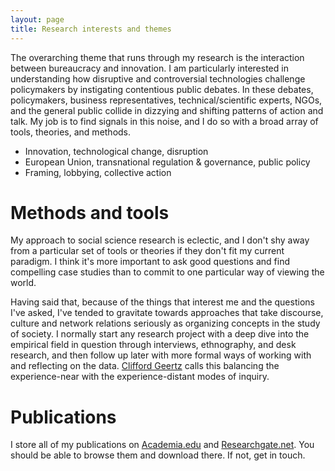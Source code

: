 ```yaml
---
layout: page
title: Research interests and themes
---
```


The overarching theme that runs through my research is the interaction between bureaucracy and innovation. I am particularly interested in understanding how disruptive and controversial technologies challenge policymakers by instigating contentious public debates. In these debates, policymakers, business representatives, technical/scientific experts, NGOs, and the general public collide in dizzying and shifting patterns of action and talk. My job is to find signals in this noise, and I do so with a broad array of tools, theories, and methods.

- Innovation, technological change, disruption
- European Union, transnational regulation & governance, public policy
- Framing, lobbying, collective action

# Methods and tools

My approach to social science research is eclectic, and I don't shy away from a particular set of tools or theories if they don't fit my current paradigm. I think it's more important to ask good questions and find compelling case studies than to commit to one particular way of viewing the world.

Having said that, because of the things that interest me and the questions I've asked, I've tended to gravitate towards approaches that take discourse, culture and network relations seriously as organizing concepts in the study of society. I normally start any research project with a deep dive into the empirical field in question through interviews, ethnography, and desk research, and then follow up later with more formal ways of working with and reflecting on the data. [Clifford Geertz](http://hypergeertz.jku.at/GeertzTexts/Natives_Point.htm) calls this balancing the experience-near with the experience-distant modes of inquiry.

# Publications

I store all of my publications on [Academia.edu](https://cbs.academia.edu/JacobHasselbalch) and [Researchgate.net](https://www.researchgate.net/profile/Jacob_Hasselbalch). You should be able to browse them and download there. If not, get in touch.
